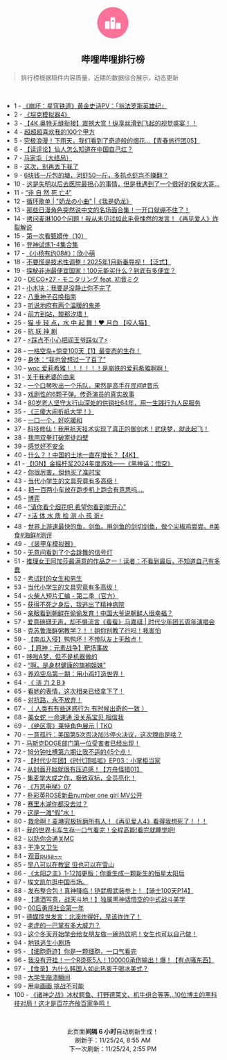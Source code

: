 <div align="center">
    <img src="./assets/icon_rank.png" alt="logo" />
    <h2>哔哩哔哩排行榜</h>
</div>

> 排行榜根据稿件内容质量，近期的数据综合展示，动态更新

<br />

<ul><li><span>1 - <a href=https://www.bilibili.com/BV1GeUUYREXy target=_blank>《崩坏：星穹铁道》黄金史诗PV：「翁法罗斯英雄纪」</a></span></li><li><span>2 - <a href=https://www.bilibili.com/BV1ucBqYpEAG target=_blank>《坦克模拟器4》</a></span></li><li><span>3 - <a href=https://www.bilibili.com/BV1pSUdYoEEv target=_blank>【4K&nbsp;奥特无缝衔接】震撼大赏！纵享丝滑到飞起的视觉盛宴！！</a></span></li><li><span>4 - <a href=https://www.bilibili.com/BV1EfBWYNEJA target=_blank>超超超喜欢我的100个甲方</a></span></li><li><span>5 - <a href=https://www.bilibili.com/BV19RBBYPEnZ target=_blank>究极浪漫！下雨天，我们看到了奇迹般的烟花…【青春旅行团05】</a></span></li><li><span>6 - <a href=https://www.bilibili.com/BV1y1BvYCENB target=_blank>【读评论】仙人怎么知道在中国自己红？</a></span></li><li><span>7 - <a href=https://www.bilibili.com/BV1y4BiYyEnV target=_blank>马家屯（大结局）</a></span></li><li><span>8 - <a href=https://www.bilibili.com/BV15MBiYZEcQ target=_blank>这次，别再丢下我了</a></span></li><li><span>9 - <a href=https://www.bilibili.com/BV1DQBeYSEHB target=_blank>6块钱一斤包的塘，河虾50一斤，多抓点虾岂不赚翻？</a></span></li><li><span>10 - <a href=https://www.bilibili.com/BV14DBrYeE1E target=_blank>这是失明以后去医院最担心的事情，但是我遇到了一个很好的保安大哥...</a></span></li><li><span>11 - <a href=https://www.bilibili.com/BV1GaBqYwE6u target=_blank>“非&nbsp;自&nbsp;然&nbsp;死&nbsp;亡4”</a></span></li><li><span>12 - <a href=https://www.bilibili.com/BV1jtSuYJEhh target=_blank>循环歌单&nbsp;|&nbsp;&quot;奶龙の小曲&quot;&nbsp;|《我是奶龙》</a></span></li><li><span>13 - <a href=https://www.bilibili.com/BV1TiByYrEe4 target=_blank>那些日漫角色突然说中文的名场面合集！一开口就绷不住了！</a></span></li><li><span>14 - <a href=https://www.bilibili.com/BV195B6YuEfE target=_blank>拷问麦琳100个问题！我从未见过如此毛骨悚然的发言！《再见爱人》炸裂解说</a></span></li><li><span>15 - <a href=https://www.bilibili.com/BV1cVBvYiELc target=_blank>第一次看甄嬛传（10）</a></span></li><li><span>16 - <a href=https://www.bilibili.com/BV13iBqYbE8i target=_blank>登神试炼1-4集合集</a></span></li><li><span>17 - <a href=https://www.bilibili.com/BV1yXUUYrEzx target=_blank>《小杨有约08#》：欣小萌</a></span></li><li><span>18 - <a href=https://www.bilibili.com/BV19nByYDEZk target=_blank>不要慌是技术性调整！2025年1月新番导视！【泛式】</a></span></li><li><span>19 - <a href=https://www.bilibili.com/BV1h6UUYDEY3 target=_blank>探秘非洲最便宜国家！100元能买什么？到底有多便宜？</a></span></li><li><span>20 - <a href=https://www.bilibili.com/BV1qDUPYKEzf target=_blank>DECO*27&nbsp;-&nbsp;モニタリング&nbsp;feat.&nbsp;初音ミク</a></span></li><li><span>21 - <a href=https://www.bilibili.com/BV1sNBqYUEZ5 target=_blank>小木块：我要是没静止你不完了</a></span></li><li><span>22 - <a href=https://www.bilibili.com/BV1CxBeYqEKt target=_blank>八重神子召唤指南</a></span></li><li><span>23 - <a href=https://www.bilibili.com/BV19rUXYvESp target=_blank>听说地府有两个温暖的鬼差</a></span></li><li><span>24 - <a href=https://www.bilibili.com/BV1mZURYaE9p target=_blank>前方到站，黎那汐塔！</a></span></li><li><span>25 - <a href=https://www.bilibili.com/BV1VwUXYAEtH target=_blank>猫&nbsp;步&nbsp;轻&nbsp;点，水&nbsp;中&nbsp;起&nbsp;舞！❤️&nbsp;月白&nbsp;【咬人猫】</a></span></li><li><span>26 - <a href=https://www.bilibili.com/BV1P1BvYyEk1 target=_blank>抗&nbsp;妖&nbsp;神&nbsp;剧</a></span></li><li><span>27 - <a href=https://www.bilibili.com/BV1eQBBYKEUb target=_blank>⚡️踩点不小心把阎王爷踩似了⚡️</a></span></li><li><span>28 - <a href=https://www.bilibili.com/BV1hUBeYXE2q target=_blank>一格空岛+惊变100天【1】最变态的生存！</a></span></li><li><span>29 - <a href=https://www.bilibili.com/BV16hBeYPEUN target=_blank>身体：“我也曾想过一了百了”</a></span></li><li><span>30 - <a href=https://www.bilibili.com/BV1QZBBYwE5Y target=_blank>woc&nbsp;爱莉希雅！！！！！！是崩铁的爱莉希雅啊啊！</a></span></li><li><span>31 - <a href=https://www.bilibili.com/BV1CfUDYLExH target=_blank>关于我老婆的由来</a></span></li><li><span>32 - <a href=https://www.bilibili.com/BV1HVSuYfEPs target=_blank>一个口琴吹出一个乐队，果然是高手在民间#音乐</a></span></li><li><span>33 - <a href=https://www.bilibili.com/BV1aYBqY8EnL target=_blank>戏剧性的6颗子弹。传奇演员的真实故事</a></span></li><li><span>34 - <a href=https://www.bilibili.com/BV1AxURYsEdS target=_blank>80岁老人坚守太行山深处的供销社64年，用一生践行为人民服务</a></span></li><li><span>35 - <a href=https://www.bilibili.com/BV1BqBeYFEcv target=_blank>《三傻大闹折纸大学！》</a></span></li><li><span>36 - <a href=https://www.bilibili.com/BV1BuUQYBEzt target=_blank>一口一个，好吃暖和</a></span></li><li><span>37 - <a href=https://www.bilibili.com/BV1xYULYjELi target=_blank>科技修仙！我用航天技术实现了真正的御剑术！武侠梦，就此起飞！</a></span></li><li><span>38 - <a href=https://www.bilibili.com/BV11pB1YuErt target=_blank>我用双拳打破家徒四壁</a></span></li><li><span>39 - <a href=https://www.bilibili.com/BV1BRByYtEWj target=_blank>感觉好不安全</a></span></li><li><span>40 - <a href=https://www.bilibili.com/BV1PFU9YWEzY target=_blank>什么？！中国的土地一直在增长？【4K】</a></span></li><li><span>41 - <a href=https://www.bilibili.com/BV1atU9YPEuw target=_blank>【IGN】金摇杆奖2024年度游戏——《黑神话：悟空》</a></span></li><li><span>42 - <a href=https://www.bilibili.com/BV1BuUQYqEom target=_blank>你很厉害，但他买了准时宝</a></span></li><li><span>43 - <a href=https://www.bilibili.com/BV1qPUmYxEKb target=_blank>当代小学生的文具究竟有多高级！</a></span></li><li><span>44 - <a href=https://www.bilibili.com/BV1RPBiY8EYy target=_blank>把一百两小车放在跑步机上跑会有意思吗....</a></span></li><li><span>45 - <a href=https://www.bilibili.com/BV1T7B1YCEBK target=_blank>博弈</a></span></li><li><span>46 - <a href=https://www.bilibili.com/BV1a6UDYbEb3 target=_blank>“请你看个烟花吧&nbsp;希望你看到能开心”</a></span></li><li><span>47 - <a href=https://www.bilibili.com/BV1i5UQYNEvD target=_blank>⚡活&nbsp;体&nbsp;水&nbsp;质&nbsp;检&nbsp;测&nbsp;小&nbsp;孩&nbsp;哥⚡</a></span></li><li><span>48 - <a href=https://www.bilibili.com/BV121U2YBEdn target=_blank>世界上游速最快的鱼，剑鱼。用剑鱼的剑切剑鱼，做个尖椒鸡尝尝。#美食#海鲜#测评</a></span></li><li><span>49 - <a href=https://www.bilibili.com/BV1MVBCYBEbE target=_blank>《装甲车模拟器》</a></span></li><li><span>50 - <a href=https://www.bilibili.com/BV1S9URYKEor target=_blank>无意间看到了个会跳舞的信号灯</a></span></li><li><span>51 - <a href=https://www.bilibili.com/BV1ZGUQYiEWb target=_blank>推理女王阿加莎最满意的作品之一！读者：不看到最后，不知道自己有多蠢</a></span></li><li><span>52 - <a href=https://www.bilibili.com/BV1heBqYfEg1 target=_blank>考试时的女生和男生</a></span></li><li><span>53 - <a href=https://www.bilibili.com/BV1U6BqYRE9n target=_blank>当代小学生的文具究竟有多高级！</a></span></li><li><span>54 - <a href=https://www.bilibili.com/BV1C2B2YrErB target=_blank>火柴人短片汇编&nbsp;-&nbsp;第二季（官方）</a></span></li><li><span>55 - <a href=https://www.bilibili.com/BV1pDBvYgEij target=_blank>获得不死之身后，我逃出了精神病院</a></span></li><li><span>56 - <a href=https://www.bilibili.com/BV14kB2YLEDg target=_blank>亲眼看到朝鲜在偷偷发育！中国大爷说朝鲜人很幸福？</a></span></li><li><span>57 - <a href=https://www.bilibili.com/BV1FRB2YTEau target=_blank>爱意磅礴无声，却不惧流言《蜚蜚》·&nbsp;马嘉祺&nbsp;|&nbsp;时代少年团五周年演唱会</a></span></li><li><span>58 - <a href=https://www.bilibili.com/BV1k8BiYkEX6 target=_blank>克苏鲁海鲜粥教学？！！姐你别教了行吗！我害怕</a></span></li><li><span>59 - <a href=https://www.bilibili.com/BV1aaUdYgEtu target=_blank>【南瓜入侵】鸭鸭坏！不带队友上无敌点！</a></span></li><li><span>60 - <a href=https://www.bilibili.com/BV1qzBeYZEuC target=_blank>【&nbsp;原神：元素战争】靶场事故</a></span></li><li><span>61 - <a href=https://www.bilibili.com/BV14PBqYnEea target=_blank>哆啦A梦，但不是机器做的</a></span></li><li><span>62 - <a href=https://www.bilibili.com/BV183B1Y2Ekk target=_blank>“啊，是身材健康的旗袍姐妹”</a></span></li><li><span>63 - <a href=https://www.bilibili.com/BV1vUBiYhEE7 target=_blank>养鸡空岛第一期：用小鸡打造世界！</a></span></li><li><span>64 - <a href=https://www.bilibili.com/BV1kmUyYbEBS target=_blank>《&nbsp;活&nbsp;力&nbsp;2&nbsp;B&nbsp;》</a></span></li><li><span>65 - <a href=https://www.bilibili.com/BV1ykByYiEdZ target=_blank>看她的表情，这次相亲已经拿下了！</a></span></li><li><span>66 - <a href=https://www.bilibili.com/BV1RMSMYVEE2 target=_blank>对抗路，永不放弃！</a></span></li><li><span>67 - <a href=https://www.bilibili.com/BV12nBiYUEfE target=_blank>（&nbsp;人类有有些迷惑行为&nbsp;有时候出奇的一致&nbsp;）</a></span></li><li><span>68 - <a href=https://www.bilibili.com/BV1vbBqYAEey target=_blank>美女蛇&nbsp;一命速通&nbsp;没关系宝贝&nbsp;相信我</a></span></li><li><span>69 - <a href=https://www.bilibili.com/BV1fxUUYFE3X target=_blank>《绝区零》莱特角色展示&nbsp;|&nbsp;TKO</a></span></li><li><span>70 - <a href=https://www.bilibili.com/BV1f7UdYUEa4 target=_blank>一意孤行：美国第5次否决加沙停火决议，这次理由是啥？</a></span></li><li><span>71 - <a href=https://www.bilibili.com/BV1ekBeYdETk target=_blank>马斯克DOGE部门第一位受害者已经出现！</a></span></li><li><span>72 - <a href=https://www.bilibili.com/BV195BBYaEcB target=_blank>18分钟吐槽第六期让我不适的45个点！</a></span></li><li><span>73 - <a href=https://www.bilibili.com/BV1mwBqYDE2q target=_blank>【时代少年团】《时代顶呱呱》EP03：小掌柜当家</a></span></li><li><span>74 - <a href=https://www.bilibili.com/BV1qrBiYNEUL target=_blank>从封面开始就很有压迫感！【方舟怪猎01】</a></span></li><li><span>75 - <a href=https://www.bilibili.com/BV1cXB2YBEm8 target=_blank>集麦学大成之作，极致双标，全员亮化！</a></span></li><li><span>76 - <a href=https://www.bilibili.com/BV1BuUQYBEjL target=_blank>《万恶电梯》07</a></span></li><li><span>77 - <a href=https://www.bilibili.com/BV1VxBvY4EaS target=_blank>朴彩英ROSÉ新曲number&nbsp;one&nbsp;girl&nbsp;MV公开</a></span></li><li><span>78 - <a href=https://www.bilibili.com/BV1pmBWYkEn4 target=_blank>赛里木湖你都没去过？</a></span></li><li><span>79 - <a href=https://www.bilibili.com/BV1eyURYGEre target=_blank>这是一滩“假”水！</a></span></li><li><span>80 - <a href=https://www.bilibili.com/BV1CbBiYVE6Z target=_blank>救命啊！麦琳究极折磨所有人！《再见爱人4》看得我想死了！！！</a></span></li><li><span>81 - <a href=https://www.bilibili.com/BV193BBYYE8h target=_blank>我的世界卡车生存一口气看完！全程高能!看完就睡觉吧!</a></span></li><li><span>82 - <a href=https://www.bilibili.com/BV17vBeYaEyN target=_blank>以防你会通关MC</a></span></li><li><span>83 - <a href=https://www.bilibili.com/BV1YxBvY4Ehi target=_blank>干净又卫生</a></span></li><li><span>84 - <a href=https://www.bilibili.com/BV11YUSY5E4d target=_blank>观音pusa~~</a></span></li><li><span>85 - <a href=https://www.bilibili.com/BV1pDBvYgEeD target=_blank>早八可以在教室&nbsp;但也可以在雪山</a></span></li><li><span>86 - <a href=https://www.bilibili.com/BV1yyByYNE3x target=_blank>《太阳之主》1-12加更版：你重生成一颗新生的恒星太阳后</a></span></li><li><span>87 - <a href=https://www.bilibili.com/BV16EBzYmEUb target=_blank>埃文凯尔逛中国市场。</a></span></li><li><span>88 - <a href=https://www.bilibili.com/BV1j9BkYHEyE target=_blank>发布整合包！真神降临！铠武极武装参上！【骑士100天P14】</a></span></li><li><span>89 - <a href=https://www.bilibili.com/BV1VAUXYaE3g target=_blank>【潇洒写意，战天斗地！】独属黑神话悟空的中式战斗美学</a></span></li><li><span>90 - <a href=https://www.bilibili.com/BV1FpUUYAE61 target=_blank>00后勇闯社会第一年</a></span></li><li><span>91 - <a href=https://www.bilibili.com/BV1iZByYxEop target=_blank>德媒惊世发言：北溪炸得好，早该炸炸了！</a></span></li><li><span>92 - <a href=https://www.bilibili.com/BV14fSKYhEjS target=_blank>老虎的一巴掌有多大威力？</a></span></li><li><span>93 - <a href=https://www.bilibili.com/BV1niBiYzEwM target=_blank>这个冬天开始学会给女朋友做一碗热饮吧！女生也可以自己做！</a></span></li><li><span>94 - <a href=https://www.bilibili.com/BV1CpBCYhEP2 target=_blank>地铁逃生小剧场</a></span></li><li><span>95 - <a href=https://www.bilibili.com/BV12GBrY8Eu3 target=_blank>【细胞奇迹】你是一颗细胞，一口气看完</a></span></li><li><span>96 - <a href=https://www.bilibili.com/BV1F9BvYMER4 target=_blank>我没有开挂！一个R烫死5人！100000承伤输出！爆！【有点骚东西】</a></span></li><li><span>97 - <a href=https://www.bilibili.com/BV1gkUUYJEHG target=_blank>【食录】为什么韩国人如此热衷于喝冰美式？</a></span></li><li><span>98 - <a href=https://www.bilibili.com/BV1KcUdYhE95 target=_blank>大学生崩溃瞬间</a></span></li><li><span>99 - <a href=https://www.bilibili.com/BV1giBqYtEom target=_blank>用电画画,挑战不可能</a></span></li><li><span>100 - <a href=https://www.bilibili.com/BV1SqBqYREQD target=_blank>《诸神之战》冰杖鳄鱼、打野德莱文、机牛组合等等...10位博主的黑科技对局！这才是百花齐放百家争鸣！</a></span></li></ul>

<br />

<p align=center>此页面<strong>间隔 6 小时</strong>自动刷新生成！<br>刷新于：11/25/24, 8:55 AM<br>下一次刷新：11/25/24, 2:55 PM</p>
